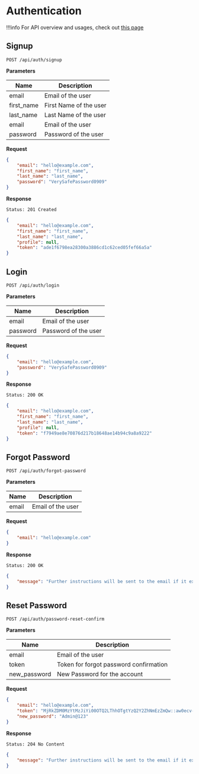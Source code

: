 # Authentication

!!!info
    For API overview and usages, check out [this page](0-overview.md)

## Signup

```
POST /api/auth/signup
```

**Parameters**

Name     | Description
---------|-------------------------------------
email    | Email of the user
first_name    | First Name of the user
last_name    | Last Name of the user
email    | Email of the user
password | Password of the user

**Request**
```json
{
    "email": "hello@example.com",
    "first_name": "first_name",
    "last_name": "last_name",
    "password": "VerySafePassword0909"
}
```

**Response**
```
Status: 201 Created
```
```json
{
    "email": "hello@example.com",
    "first_name": "first_name",
    "last_name": "last_name",
    "profile": null,
    "token": "ade1f6798ea28300a3886cd1c62ced05fef66a5a"
}
```


## Login

```
POST /api/auth/login
```

**Parameters**

Name     | Description
---------|-------------------------------------
email    | Email of the user
password | Password of the user

**Request**
```json
{
    "email": "hello@example.com",
    "password": "VerySafePassword0909"
}
```

**Response**
```
Status: 200 OK
```
```json
{
    "email": "hello@example.com",
    "first_name": "first_name",
    "last_name": "last_name",
    "profile": null,
    "token": "f7949ae8e70876d217b18648ae14b94c9a8a9222"
}
```


## Forgot Password

```
POST /api/auth/forgot-password
```

**Parameters**

Name     | Description
---------|-------------------------------------
email    | Email of the user

**Request**
```json
{
    "email": "hello@example.com"
}
```

**Response**
```
Status: 200 OK
```
```json
{
    "message": "Further instructions will be sent to the email if it exists"
}
```


## Reset Password

```
POST /api/auth/password-reset-confirm
```

**Parameters**

Name     | Description
---------|-------------------------------------
email    | Email of the user
token    | Token for forgot password confirmation
new_password    | New Password for the account

**Request**
```json
{
    "email": "hello@example.com",
    "token": "MjRkZDM0MzYtMzJiYi00OTQ2LThhOTgtYzQ2Y2ZhNmEzZmQw::aw0ecv-099b0a07616e897c9bdbd1b3a5845d97",
    "new_password": "Admin@123"
}
```

**Response**
```
Status: 204 No Content
```
```json
{
    "message": "Further instructions will be sent to the email if it exists"
}
```
